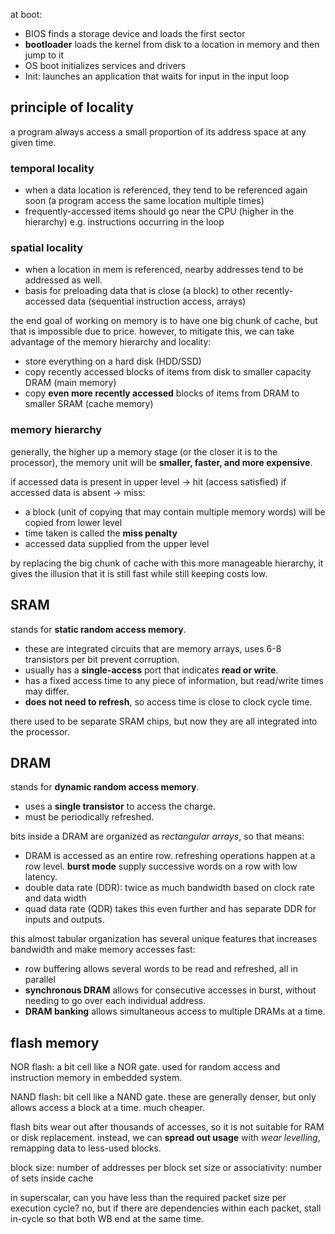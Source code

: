 at boot:
- BIOS finds a storage device and loads the first sector
- **bootloader** loads the kernel from disk to a location in memory and then jump to it
- OS boot initializes services and drivers
- Init: launches an application that waits for input in the input loop
## principle of locality
a program always access a small proportion of its address space at any given time.
### temporal locality
- when a data location is referenced, they tend to be referenced again soon (a program access the same location multiple times)
- frequently-accessed items should go near the CPU (higher in the hierarchy) e.g. instructions occurring in the loop

### spatial locality
- when a location in mem is referenced, nearby addresses tend to be addressed as well.
- basis for preloading data that is close (a block) to other recently-accessed data (sequential instruction access, arrays)

the end goal of working on memory is to have one big chunk of cache, but that is impossible due to price. however, to mitigate this, we can take advantage of the memory hierarchy and locality:
- store everything on a hard disk (HDD/SSD)
- copy recently accessed blocks of items from disk to smaller capacity DRAM (main memory)
- copy **even more recently accessed** blocks of items from DRAM to smaller SRAM (cache memory)
### memory hierarchy
generally, the higher up a memory stage (or the closer it is to the processor), the memory unit will be **smaller, faster, and more expensive**.

if accessed data is present in upper level $\to$ hit (access satisfied)
if accessed data is absent $\to$ miss:
- a block (unit of copying that may contain multiple memory words) will be copied from lower level
- time taken is called the **miss penalty**
- accessed data supplied from the upper level

by replacing the big chunk of cache with this more manageable hierarchy, it gives the illusion that it is still fast while still keeping costs low.
## SRAM
stands for **static random access memory**. 
- these are integrated circuits that are memory arrays, uses 6-8 transistors per bit prevent corruption. 
- usually has a **single-access** port that indicates **read or write**.
- has a fixed access time to any piece of information, but read/write times may differ.
- **does not need to refresh**, so access time is close to clock cycle time.

there used to be separate SRAM chips, but now they are all integrated into the processor.
## DRAM
stands for **dynamic random access memory**.
- uses a **single transistor** to access the charge.
- must be periodically refreshed.

bits inside a DRAM are organized as *rectangular arrays*, so that means:
- DRAM is accessed as an entire row. refreshing operations happen at a row level. **burst mode** supply successive words on a row with low latency.
- double data rate (DDR): twice as much bandwidth based on clock rate and data width
- quad data rate (QDR) takes this even further and has separate DDR for inputs and outputs.

this almost tabular organization has several unique features that increases bandwidth and make memory accesses fast:
- row buffering allows several words to be read and refreshed, all in parallel
- **synchronous DRAM** allows for consecutive accesses in burst, without needing to go over each individual address. 
- **DRAM banking** allows simultaneous access to multiple DRAMs at a time.
## flash memory
NOR flash: a bit cell like a NOR gate. used for random access and instruction memory in embedded system.

NAND flash: bit cell like a NAND gate. these are generally denser, but only allows access a block at a time. much cheaper.

flash bits wear out after thousands of accesses, so it is not suitable for RAM or disk replacement. instead, we can **spread out usage** with *wear levelling*, remapping data to less-used blocks.


block size: number of addresses per block
set size or associativity: number of sets inside cache

in superscalar, can you have less than the required packet size per execution cycle?
no, but if there are dependencies within each packet, stall in-cycle so that both WB end at the same time.
